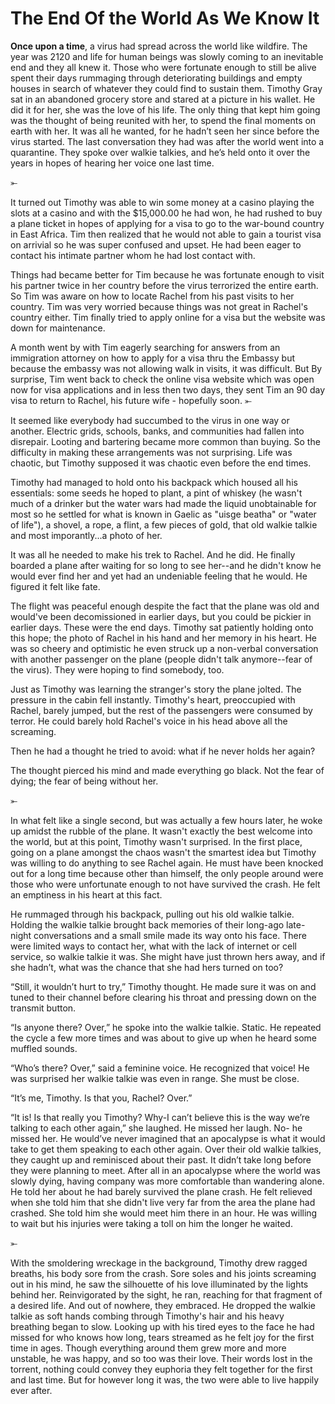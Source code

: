 # The End Of the World As We Know It


**Once upon a time**, a virus had spread across the world like wildfire. The year was 2120 and life for human beings was slowly coming to an inevitable end and they all knew it. Those who were fortunate enough to still be alive spent their days rummaging through deteriorating buildings and empty houses in search of whatever they could find to sustain them. Timothy Gray sat in an abandoned grocery store and stared at a picture in his wallet. He did it for her, she was the love of his life. The only thing that kept him going was the thought of being reunited with her, to spend the final moments on earth with her. It was all he wanted, for he hadn’t seen her since before the virus started. The last conversation they had was after the world went into a quarantine. They spoke over walkie talkies, and he’s held onto it over the years in hopes of hearing her voice one last time.

⤜

It turned out Timothy was able to win some money at a casino playing the slots at a casino and with the $15,000.00 he had won, he had rushed to buy a plane ticket in hopes of applying for a visa to go to the war-bound country in East Africa. Tim then realized that he would not able to gain a tourist visa on arrivial so he was super confused and upset. He had been eager to contact his intimate partner whom he had lost contact with.

Things had became better for Tim because he was fortunate enough to visit his partner twice in her country before the virus terrorized the entire earth. So Tim was aware on how to locate Rachel from his past visits to her country. Tim was very worried because things was not great in Rachel's country either. Tim finally tried to apply online for a visa but the website was down for maintenance.

A month went by with Tim eagerly searching for answers from an immigration attorney on how to apply for a visa thru the Embassy but because the embassy was not allowing walk in visits, it was difficult. But By surprise, Tim went back to check the online visa website which was open now for visa applications and in less then two days, they sent Tim an 90 day visa to return to Rachel, his future wife - hopefully soon.
⤜

It seemed like everybody had succumbed to the virus in one way or another. Electric grids, schools, banks, and communities had fallen into disrepair. Looting and bartering became more common than buying. So the difficulty in making these arrangements was not surprising. Life was chaotic, but Timothy supposed it was chaotic even before the end times.

Timothy had managed to hold onto his backpack which housed all his essentials: some seeds he hoped to plant, a pint of whiskey (he wasn't much of a drinker but the water wars had made the liquid unobtainable for most so he settled for what is known in Gaelic as "uisge beatha" or "water of life"), a shovel, a rope, a flint, a few pieces of gold, that old walkie talkie and most imporantly...a photo of her. 

It was all he needed to make his trek to Rachel. And he did. He finally boarded a plane after waiting for so long to see her--and he didn't know he would ever find her and yet had an undeniable feeling that he would. He figured it felt like fate. 

The flight was peaceful enough despite the fact that the plane was old and would've been decomissioned in earlier days, but you could be pickier in earlier days. These were the end days. Timothy sat patiently holding onto this hope; the photo of Rachel in his hand and her memory in his heart. He was so cheery and optimistic he even struck up a non-verbal conversation with another passenger on the plane (people didn't talk anymore--fear of the virus). They were hoping to find somebody, too. 

Just as Timothy was learning the stranger's story the plane jolted. The pressure in the cabin fell instantly. Timothy's heart, preoccupied with Rachel, barely jumped, but the rest of the passengers were consumed by terror. He could barely hold Rachel's voice in his head above all the screaming. 

Then he had a thought he tried to avoid: what if he never holds her again?

The thought pierced his mind and made everything go black. Not the fear of dying; the fear of being without her.

⤜

In what felt like a single second, but was actually a few hours later, he woke up amidst the rubble of the plane. It wasn't exactly the best welcome into the world, but at this point, Timothy wasn't surprised. In the first place, going on a plane amongst the chaos wasn't the smartest idea but Timothy was willing to do anything to see Rachel again. He must have been knocked out for a long time because other than himself, the only people around were those who were unfortunate enough to not have survived the crash. He felt an emptiness in his heart at this fact.

He rummaged through his backpack, pulling out his old walkie talkie. Holding the walkie talkie brought back memories of their long-ago late-night conversations and a small smile made its way onto his face. There were limited ways to contact her, what with the lack of internet or cell service, so walkie talkie it was. She might have just thrown hers away, and if she hadn’t, what was the chance that she had hers turned on too?

“Still, it wouldn’t hurt to try,” Timothy thought. He made sure it was on and tuned to their channel before clearing his throat and pressing down on the transmit button.

“Is anyone there? Over,” he spoke into the walkie talkie. Static. He repeated the cycle a few more times and was about to give up when he heard some muffled sounds.

“Who’s there? Over,” said a feminine voice. He recognized that voice! He was surprised her walkie talkie was even in range. She must be close.

“It’s me, Timothy. Is that you, Rachel? Over.”

“It is! Is that really you Timothy? Why-I can’t believe this is the way we’re talking to each other again,” she laughed. He missed her laugh. No- he missed her. He would’ve never imagined that an apocalypse is what it would take to get them speaking to each other again. Over their old walkie talkies, they caught up and reminisced about their past. It didn’t take long before they were planning to meet. After all in an apocalypse where the world was slowly dying, having company was more comfortable than wandering alone. He told her about he had barely survived the plane crash. He felt relieved when she told him that she didn't live very far from the area the plane had crashed. She told him she would meet him there in an hour. He was willing to wait but his injuries were taking a toll on him the longer he waited.

⤜

With the smoldering wreckage in the background, Timothy drew ragged breaths, his body sore from the crash. Sore soles and his joints screaming out in his mind, he saw the silhouette of his love illuminated by the lights behind her. Reinvigorated by the sight, he ran, reaching for that fragment of a desired life. And out of nowhere, they embraced. He dropped the walkie talkie as soft hands combing through Timothy's hair and his heavy breathing began to slow. Looking up with his tired eyes to the face he had missed for who knows how long, tears streamed as he felt joy for the first time in ages. Though everything around them grew more and more unstable, he was happy, and so too was their love. Their words lost in the torrent, nothing could convey they euphoria they felt together for the first and last time. But for however long it was, the two were able to live happily ever after.
